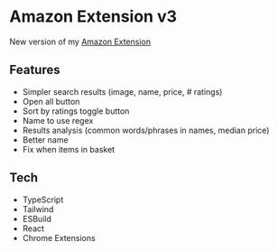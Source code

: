 # Amazon Extension v3

New version of my [Amazon Extension](https://github.com/benpaullamb/amazon-extension-2.0)

## Features

- Simpler search results (image, name, price, # ratings)
- Open all button
- Sort by ratings toggle button
- Name to use regex
- Results analysis (common words/phrases in names, median price)
- Better name
- Fix when items in basket

## Tech

- TypeScript
- Tailwind
- ESBuild
- React
- Chrome Extensions
